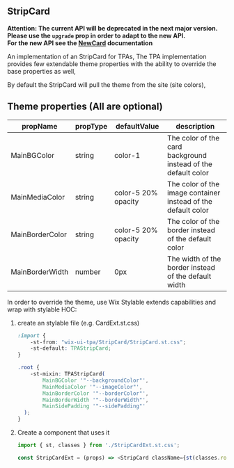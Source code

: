 ## StripCard
**Attention: The current API will be deprecated in the next major version.  
Please use the `upgrade` prop in order to adapt to the new API.  
For the new API see the [NewCard](../NewCard/NewCard.tsx) documentation**

An implementation of an StripCard for TPAs,
The TPA implementation provides few extendable theme properties with the ability to override the base properties as well,

By default the StripCard will pull the theme from the site (site colors),

## Theme properties (All are optional)

| propName   | propType | defaultValue | description |
|------------|----------|--------------|-------------|
| MainBGColor  | string   | color-1 | The color of the card background instead of the default color |
| MainMediaColor  | string   | color-5 20% opacity | The color of the image container instead of the default color |
| MainBorderColor  | string   | color-5 20% opacity | The color of the border instead of the default color |
| MainBorderWidth  | number   | 0px | The width of the border instead of the default width |


In order to override the theme, use Wix Stylable extends capabilities and wrap with stylable HOC:

1. create an stylable file (e.g. CardExt.st.css)
    ``` css
    :import {
        -st-from: "wix-ui-tpa/StripCard/StripCard.st.css";
        -st-default: TPAStripCard;
    }

    .root {
        -st-mixin: TPAStripCard(
            MainBGColor '"--backgroundColor"',
            MainMediaColor '"--imageColor"',
            MainBorderColor '"--borderColor"',
            MainBorderWidth '"--borderWidth"',
            MainSidePadding '"--sidePadding"'
      );
    }

    ```

2. Create a component that uses it
    ``` javascript
    import { st, classes } from './StripCardExt.st.css';

    const StripCardExt = (props) => <StripCard className={st(classes.root)} {...props} />;
    ```
